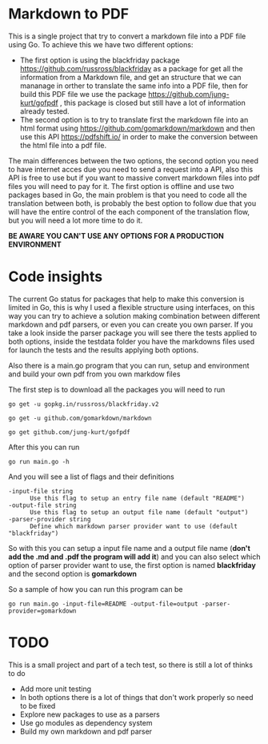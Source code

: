 # Markdown to PDF

This is a single project that try to convert a markdown file into a PDF file using Go. To achieve this we have two different options:

* The first option is using the blackfriday package https://github.com/russross/blackfriday as a package for get all the information from a
Markdown file, and get an structure that we can mananage in orther to translate the same info into a PDF file, then for build this PDF file
we use the package https://github.com/jung-kurt/gofpdf , this package is closed but still have a lot of information already tested.
* The second option is to try to translate first the markdown file into an html format using https://github.com/gomarkdown/markdown and then
use this API https://pdfshift.io/ in order to make the conversion between the html file into a pdf file.

The main differences between the two options, the second option you need to have internet acces due you need to send a request into a API, also
this API is free to use but if you want to massive convert markdown files into pdf files you will need to pay for it. The first option is offline
and use two packages based in Go, the main problem is that you need to code all the translation between both, is probably the best option to follow
due that you will have the entire control of the each component of the translation flow, but you will need a lot more time to do it.

**BE AWARE YOU CAN'T USE ANY OPTIONS FOR A PRODUCTION ENVIRONMENT**


# Code insights

The current Go status for packages that help to make this conversion is limited in Go, this is why I used a flexible structure using interfaces, on this
way you can try to achieve a solution making combination between different markdown and pdf parsers, or even you can create you own parser. If you take a look inside
the parser package you will see there the tests applied to both options, inside the testdata folder you have the markdowns files used for launch the tests
and the results applying both options.

Also there is a main.go program that you can run, setup and environment and build your own pdf from you own markdow files

The first step is to download all the packages you will need to run

```
go get -u gopkg.in/russross/blackfriday.v2

go get -u github.com/gomarkdown/markdown

go get github.com/jung-kurt/gofpdf
```

After this you can run

```
go run main.go -h
```

And you will see a list of flags and their definitions

```
-input-file string
      Use this flag to setup an entry file name (default "README")
-output-file string
      Use this flag to setup an output file name (default "output")
-parser-provider string
      Define which markdown parser provider want to use (default "blackfriday")
```

So with this you can setup a input file name and a output file name (**don't add the .md and .pdf the program will add it**) and you can also select which option of parser
provider want to use, the first option is named **blackfriday** and the second option is **gomarkdown**

So a sample of how you can run this program can be

```
go run main.go -input-file=README -output-file=output -parser-provider=gomarkdown  
```

# TODO

This is a small project and part of a tech test, so there is still a lot of thinks to do

* Add more unit testing
* In both options there is a lot of things that don't work properly so need to be fixed
* Explore new packages to use as a parsers
* Use go modules as dependency system
* Build my own markdown and pdf parser
